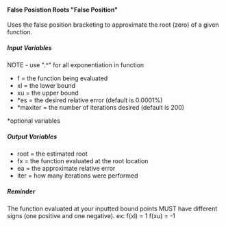 #### False Posistion Roots "False Position"
Uses the false position bracketing to approximate the root (zero) of a given function.

##### Input Variables
NOTE - use ".^" for all exponentiation in function
* f = the function being evaluated
* xl = the lower bound
* xu = the upper bound 
* *es = the desired relative error (default is 0.0001%)
* *maxiter = the number of iterations desired (default is 200)

 *optional variables

##### Output Variables
* root = the estimated root 
* fx = the function evaluated at the root location
* ea = the approximate relative error
* iter = how many iterations were performed

##### Reminder
The function evaluated at your inputted bound points MUST have different signs (one positive and one negative).
ex: f(xl) = 1       f(xu) = -1
